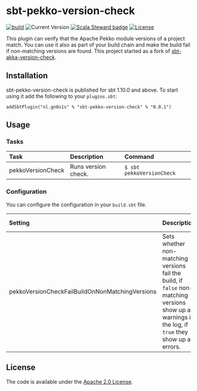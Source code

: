 # sbt-pekko-version-check

[![build](https://github.com/Philippus/sbt-pekko-version-check/workflows/build/badge.svg)](https://github.com/Philippus/sbt-pekko-version-check/actions/workflows/scala.yml?query=workflow%3Abuild+branch%3Amain)
![Current Version](https://img.shields.io/badge/version-0.0.1-brightgreen.svg?style=flat "0.0.1")
[![Scala Steward badge](https://img.shields.io/badge/Scala_Steward-helping-blue.svg?style=flat&logo=data:image/png;base64,iVBORw0KGgoAAAANSUhEUgAAAA4AAAAQCAMAAAARSr4IAAAAVFBMVEUAAACHjojlOy5NWlrKzcYRKjGFjIbp293YycuLa3pYY2LSqql4f3pCUFTgSjNodYRmcXUsPD/NTTbjRS+2jomhgnzNc223cGvZS0HaSD0XLjbaSjElhIr+AAAAAXRSTlMAQObYZgAAAHlJREFUCNdNyosOwyAIhWHAQS1Vt7a77/3fcxxdmv0xwmckutAR1nkm4ggbyEcg/wWmlGLDAA3oL50xi6fk5ffZ3E2E3QfZDCcCN2YtbEWZt+Drc6u6rlqv7Uk0LdKqqr5rk2UCRXOk0vmQKGfc94nOJyQjouF9H/wCc9gECEYfONoAAAAASUVORK5CYII=)](https://scala-steward.org)
[![License](https://img.shields.io/badge/license-Apache%202.0-blue.svg?style=flat "Apache 2.0")](LICENSE)

This plugin can verify that the Apache Pekko module versions of a project match. You can use it also as part of your
build chain and make the build fail if non-matching versions are found. This project started as a fork of
[sbt-akka-version-check](https://github.com/johanandren/sbt-akka-version-check).

## Installation

sbt-pekko-version-check is published for sbt 1.10.0 and above. To start using it add the following to your
`plugins.sbt`:

```
addSbtPlugin("nl.gn0s1s" % "sbt-pekko-version-check" % "0.0.1")
```

## Usage
### Tasks

| Task              | Description          | Command                       |
|:------------------|:---------------------|:------------------------------|
| pekkoVersionCheck | Runs version check.  | ```$ sbt pekkoVersionCheck``` |

### Configuration
You can configure the configuration in your `build.sbt` file.

| Setting                                                                                 | Description                                                                                                                                           | Default Value |
|:----------------------------------------------------------------------------------------|:------------------------------------------------------------------------------------------------------------------------------------------------------|:--------------|
| pekkoVersionCheckFailBuildOnNonMatchingVersions | Sets whether non-matching versions fail the build, if `false` non-matching versions show up as warnings in the log, if `true` they show up as errors. | false         |

## License
The code is available under the [Apache 2.0 License](LICENSE).
